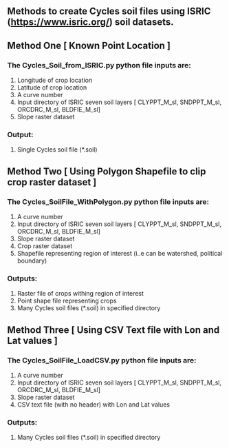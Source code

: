 ## Methods to create Cycles soil files using ISRIC (https://www.isric.org/) soil datasets.

## Method One [ Known Point Location ] 

### The Cycles_Soil_from_ISRIC.py python file inputs are:

1. Longitude of crop location
2. Latitude of crop location
3. A curve number
4. Input directory of ISRIC seven soil layers [ CLYPPT_M_sl, SNDPPT_M_sl, ORCDRC_M_sl, BLDFIE_M_sl]
5. Slope raster dataset

### Output:
1. Single Cycles soil file (*.soil)

## Method Two [ Using Polygon Shapefile to clip crop raster dataset ]

### The Cycles_SoilFile_WithPolygon.py python file inputs are:

1. A curve number
2. Input directory of ISRIC seven soil layers [ CLYPPT_M_sl, SNDPPT_M_sl, ORCDRC_M_sl, BLDFIE_M_sl]
3. Slope raster dataset
4. Crop raster dataset
5. Shapefile representing region of interest (i..e can be watershed, political boundary)

### Outputs:
1. Raster file of crops withing region of interest
2. Point shape file representing crops
3. Many Cycles soil files (*.soil) in specified directory


## Method Three [ Using CSV Text file with Lon and Lat values ]

### The Cycles_SoilFile_LoadCSV.py python file inputs are:

1. A curve number
2. Input directory of ISRIC seven soil layers [ CLYPPT_M_sl, SNDPPT_M_sl, ORCDRC_M_sl, BLDFIE_M_sl]
3. Slope raster dataset
4. CSV text file (with no header) with Lon and Lat values

### Outputs:
1. Many Cycles soil files (*.soil) in specified directory


